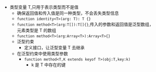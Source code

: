- 类型变量 T,只用于表示类型而不是值
  - 确保返回值和传入值是同一种类型，不会丢失类型信息
  * `function identity<T>(arg: T): T {}`
  - `function method<T>(arg:T[]):T[]{}`,传入的参数和返回值是泛型数组，元素类型是 T 的数组
  * `function method<T>(arg:Array<T>):Array<T>{}`
  - 泛型约束
    - 定义接口，让泛型变量 T 去继承
  * 在泛型约束中使用类型参数
    - `function method<T,K extends keyof T>(obj:T,key:k)`
      - k 是 T 中存在的键

